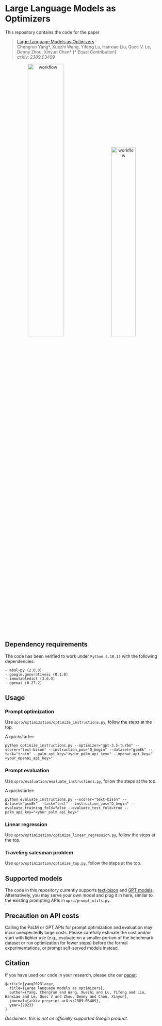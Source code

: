 # Large Language Models as Optimizers

This repository contains the code for the paper

> [Large Language Models as Optimizers](https://arxiv.org/abs/2309.03409)\
> Chengrun Yang*, Xuezhi Wang, Yifeng Lu, Hanxiao Liu, Quoc V. Le, Denny Zhou, Xinyun Chen* [* Equal Contribution]\
> _arXiv: 2309.03409_

<p align="center">
  <img src="img/workflow.png" alt="workflow" width="48%">&nbsp;&nbsp;&nbsp;&nbsp;&nbsp;&nbsp;&nbsp;&nbsp;
  <img src="img/gpt_meta_prompt.png" alt="workflow" width="40%">
</p>

## Dependency requirements

The code has been verified to work under `Python 3.10.13` with the following dependencies:

```
- absl-py (2.0.0)
- google.generativeai (0.1.0)
- immutabledict (3.0.0)
- openai (0.27.2)
```

## Usage

### Prompt optimization 
Use `opro/optimization/optimize_instructions.py`, follow the steps at the top. 

A quickstarter:

`
python optimize_instructions.py --optimizer="gpt-3.5-turbo" --scorer="text-bison"
--instruction_pos="Q_begin" --dataset="gsm8k" --task="train" --palm_api_key="<your_palm_api_key>" --openai_api_key="<your_openai_api_key>"
`

### Prompt evaluation
Use `opro/evaluation/evaluate_instructions.py`, follow the steps at the top.

A quickstarter:

`
python evaluate_instructions.py --scorer="text-bison" --dataset="gsm8k" --task="test" --instruction_pos="Q_begin" --evaluate_training_fold=false --evaluate_test_fold=true --palm_api_key="<your_palm_api_key>"
`

### Linear regression
Use `opro/optimization/optimize_linear_regression.py`, follow the steps at the top.


### Traveling salesman problem
Use `opro/optimization/optimize_tsp.py`, follow the steps at the top.


## Supported models

The code in this repository currently supports [text-bison](https://cloud.google.com/vertex-ai/docs/generative-ai/model-reference/text) and [GPT models](https://platform.openai.com/docs/api-reference/introduction). Alternatively, you may serve your own model and plug it in here, similar to the existing prompting APIs in `opro/prompt_utils.py`.


## Precaution on API costs

Calling the PaLM or GPT APIs for prompt optimization and evaluation may incur unexpectedly large costs. Please carefully estimate the cost and/or start with lighter use (e.g., evaluate on a smaller portion of the benchmark dataset or run optimization for fewer steps) before the formal experimentations, or prompt self-served models instead.

## Citation

If you have used our code in your research, please cite our [paper](https://arxiv.org/abs/2309.03409):

```
@article{yang2023large,
  title={Large language models as optimizers},
  author={Yang, Chengrun and Wang, Xuezhi and Lu, Yifeng and Liu, Hanxiao and Le, Quoc V and Zhou, Denny and Chen, Xinyun},
  journal={arXiv preprint arXiv:2309.03409},
  year={2023}
}
```


*Disclaimer: this is not an officially supported Google product.*

